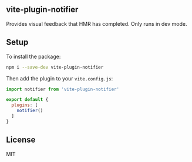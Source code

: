 vite-plugin-notifier
---------

Provides visual feedback that HMR has completed. Only runs in dev mode.

## Setup

To install the package:

```bash
npm i --save-dev vite-plugin-notifier
```

Then add the plugin to your `vite.config.js`:

```javascript
import notifier from 'vite-plugin-notifier'

export default {
  plugins: [
    notifier()
  ]
}
```

## License

MIT
